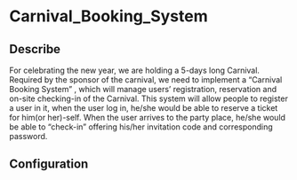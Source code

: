 # Carnival_Booking_System

## Describe
For celebrating the new year, we are holding a 5-days long Carnival.
Required by the sponsor of the carnival, we need to implement a “Carnival Booking System” , which will manage users’ registration, 
reservation and on-site checking-in of the Carnival. This system will allow people to register a user in it, when the user log in, 
he/she would be able to reserve a ticket for him(or her)-self. When the user arrives to the party place, 
he/she would be able to “check-in” offering his/her invitation code and corresponding password.

## Configuration

